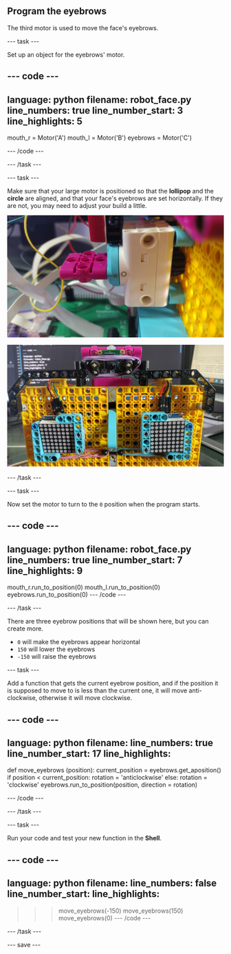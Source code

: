 ## Program the eyebrows

The third motor is used to move the face's eyebrows.

--- task ---

Set up an object for the eyebrows' motor.

--- code ---
---
language: python
filename: robot_face.py
line_numbers: true
line_number_start: 3
line_highlights: 5
---
mouth_r = Motor('A')
mouth_l = Motor('B')
eyebrows = Motor('C')

--- /code ---

--- /task ---

--- task ---

Make sure that your large motor is positioned so that the **lollipop** and the **circle** are aligned, and that your face's eyebrows are set horizontally. If they are not, you may need to adjust your build a little.

![Motor rotated so that the lollipop and circle are aligned.](images/motor_0.jpg)

![The robot face with the eyebrows in a horizontal position.](images/horizontal_eyebrows.jpg)

--- /task ---

--- task ---

Now set the motor to turn to the `0` position when the program starts.

--- code ---
---
language: python
filename: robot_face.py
line_numbers: true
line_number_start: 7
line_highlights: 9
---
mouth_r.run_to_position(0)
mouth_l.run_to_position(0)
eyebrows.run_to_position(0)
--- /code ---

--- /task ---

There are three eyebrow positions that will be shown here, but you can create more.

- `0` will make the eyebrows appear horizontal
- `150` will lower the eyebrows
- `-150` will raise the eyebrows


--- task ---

Add a function that gets the current eyebrow position, and if the position it is supposed to move to is less than the current one, it will move anti-clockwise, otherwise it will move clockwise.

--- code ---
---
language: python
filename: 
line_numbers: true
line_number_start: 17
line_highlights: 
---
def move_eyebrows (position):
    current_position = eyebrows.get_aposition()
    if position < current_position:
        rotation = 'anticlockwise'
    else:
        rotation = 'clockwise'
    eyebrows.run_to_position(position, direction = rotation)

--- /code ---

--- /task ---

--- task ---

Run your code and test your new function in the **Shell**.

--- code ---
---
language: python
filename: 
line_numbers: false
line_number_start: 
line_highlights: 
---
>>> move_eyebrows(-150)
>>> move_eyebrows(150)
>>> move_eyebrows(0)
--- /code ---

--- /task ---

--- save ---
